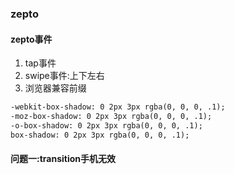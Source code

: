### zepto

#### zepto事件
1. tap事件
2. swipe事件:上下左右
3. 浏览器兼容前缀
``` html
-webkit-box-shadow: 0 2px 3px rgba(0, 0, 0, .1);
-moz-box-shadow: 0 2px 3px rgba(0, 0, 0, .1);
-o-box-shadow: 0 2px 3px rgba(0, 0, 0, .1);
box-shadow: 0 2px 3px rgba(0, 0, 0, .1);
```


#### 问题一:transition手机无效
